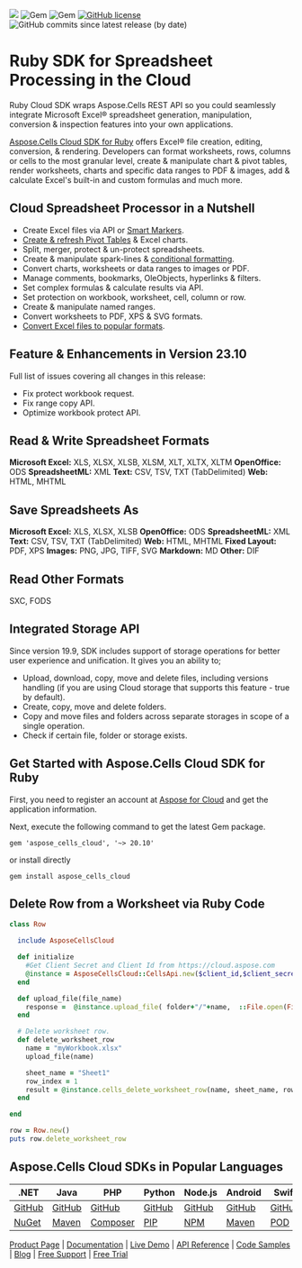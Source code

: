 ![](https://img.shields.io/badge/REST%20API-v3.0-lightgrey) ![Gem](https://img.shields.io/gem/v/aspose_cells_cloud) ![Gem](https://img.shields.io/gem/dt/aspose_cells_cloud) [![GitHub license](https://img.shields.io/github/license/aspose-cells-cloud/aspose-cells-cloud-ruby)](https://github.com/aspose-cells-cloud/aspose-cells-cloud-ruby/blob/master/LICENSE) ![GitHub commits since latest release (by date)](https://img.shields.io/github/commits-since/aspose-cells-cloud/aspose-cells-cloud-ruby/23.10)


# Ruby SDK for Spreadsheet Processing in the Cloud

Ruby Cloud SDK wraps Aspose.Cells REST API so you could seamlessly integrate Microsoft Excel® spreadsheet generation, manipulation, conversion & inspection features into your own applications. 

[Aspose.Cells Cloud SDK for Ruby](https://products.aspose.cloud/cells/ruby) offers Excel® file creation, editing, conversion, & rendering. Developers can format worksheets, rows, columns or cells to the most granular level, create & manipulate chart & pivot tables, render worksheets, charts and specific data ranges to PDF & images, add & calculate Excel's built-in and custom formulas and much more.

## Cloud Spreadsheet Processor in a Nutshell

- Create Excel files via API or [Smart Markers](https://docs.aspose.cloud/cells/create-excel-workbook-from-a-smartmarker-template/).
- [Create & refresh Pivot Tables](https://docs.aspose.cloud/cells/working-with-pivot-tables/) & Excel charts.
- Split, merger, protect & un-protect spreadsheets.
- Create & manipulate spark-lines & [conditional formatting](https://docs.aspose.cloud/cells/working-with-conditional-formatting/).
- Convert charts, worksheets or data ranges to images or PDF.
- Manage comments, bookmarks, OleObjects, hyperlinks & filters.
- Set complex formulas & calculate results via API.
- Set protection on workbook, worksheet, cell, column or row.
- Create & manipulate named ranges.
- Convert worksheets to PDF, XPS & SVG formats.
- [Convert Excel files to popular formats](https://docs.aspose.cloud/cells/convert-excel-workbook-to-different-file-formats/).


## Feature & Enhancements in Version 23.10

Full list of issues covering all changes in this release:

- Fix protect workbook request.
- Fix range copy API.
- Optimize workbook protect API.


## Read & Write Spreadsheet Formats

**Microsoft Excel:** XLS, XLSX, XLSB, XLSM, XLT, XLTX, XLTM
**OpenOffice:** ODS
**SpreadsheetML:** XML
**Text:** CSV, TSV, TXT (TabDelimited)
**Web:** HTML, MHTML

## Save Spreadsheets As

**Microsoft Excel:** XLS, XLSX, XLSB
**OpenOffice:** ODS
**SpreadsheetML:** XML
**Text:** CSV, TSV, TXT (TabDelimited)
**Web:** HTML, MHTML
**Fixed Layout:** PDF, XPS
**Images:** PNG, JPG, TIFF, SVG
**Markdown:** MD
**Other:** DIF

## Read Other Formats

SXC, FODS

## Integrated Storage API

Since version 19.9, SDK includes support of storage operations for better user experience and unification. It gives you an ability to;

- Upload, download, copy, move and delete files, including versions handling (if you are using Cloud storage that supports this feature - true by default).
- Create, copy, move and delete folders.
- Copy and move files and folders across separate storages in scope of a single operation.
- Check if certain file, folder or storage exists.

## Get Started with Aspose.Cells Cloud SDK for Ruby

First, you need to register an account at [Aspose for Cloud](https://dashboard.aspose.cloud/#/apps) and get the application information. 

Next, execute the following command to get the latest Gem package.

```console
gem 'aspose_cells_cloud', '~> 20.10'
```

or install directly

```console
gem install aspose_cells_cloud
```

## Delete Row from a Worksheet via Ruby Code

```ruby
class Row

  include AsposeCellsCloud

  def initialize
    #Get Client Secret and Client Id from https://cloud.aspose.com
    @instance = AsposeCellsCloud::CellsApi.new($client_id,$client_secret,"v3.0")
  end

  def upload_file(file_name)
    response =  @instance.upload_file( folder+"/"+name,  ::File.open(File.expand_path("data/"+name),"r") {|io| io.read(io.size) })
  end

  # Delete worksheet row.
  def delete_worksheet_row
    name = "myWorkbook.xlsx"
    upload_file(name)

    sheet_name = "Sheet1"
    row_index = 1
    result = @instance.cells_delete_worksheet_row(name, sheet_name, row_index,  { :folder=>folder})
  end

end

row = Row.new()
puts row.delete_worksheet_row
```

## Aspose.Cells Cloud SDKs in Popular Languages

| .NET | Java | PHP | Python | Node.js | Android | Swift | Perl | GO |
|---|---|---|---|---|---|---|---|---|
| [GitHub](https://github.com/aspose-cells-cloud/aspose-cells-cloud-dotnet) | [GitHub](https://github.com/aspose-cells-cloud/aspose-cells-cloud-java) | [GitHub](https://github.com/aspose-cells-cloud/aspose-cells-cloud-php) | [GitHub](https://github.com/aspose-cells-cloud/aspose-cells-cloud-python)  | [GitHub](https://github.com/aspose-cells-cloud/aspose-cells-cloud-node) | [GitHub](https://github.com/aspose-cells-cloud/aspose-cells-cloud-android)  | [GitHub](https://github.com/aspose-cells-cloud/aspose-cells-cloud-swift) | [GitHub](https://github.com/aspose-cells-cloud/aspose-cells-cloud-perl) | [GitHub](https://github.com/aspose-cells-cloud/aspose-cells-cloud-go) |
| [NuGet](https://www.nuget.org/packages/Aspose.Cells-Cloud/) | [Maven](https://repository.aspose.cloud/webapp/#/artifacts/browse/tree/General/repo/com/aspose/aspose-cells-cloud) | [Composer](https://packagist.org/packages/aspose/cells-sdk-php) | [PIP](https://pypi.org/project/asposecellscloud/)  | [NPM](https://www.npmjs.com/package/asposecellscloud) | [Maven](https://repository.aspose.cloud/webapp/#/artifacts/browse/tree/General/repo/com/aspose/aspose-cells-cloud-android) | [POD](https://cocoapods.org/pods/AsposeCellsCloud) |  [CPAN](https://metacpan.org/release/AsposeCellsCloud-CellsApi) | [GO](https://pkg.go.dev/github.com/aspose-cells-cloud/aspose-cells-cloud-go/v20?tab=overview) |

[Product Page](https://products.aspose.cloud/cells/ruby) | [Documentation](https://docs.aspose.cloud/cells/) | [Live Demo](https://products.aspose.app/cells/family) | [API Reference](https://apireference.aspose.cloud/cells/) | [Code Samples](https://github.com/aspose-cells-cloud/aspose-cells-cloud-ruby/tree/master/spec) | [Blog](https://blog.aspose.cloud/category/cells/) | [Free Support](https://forum.aspose.cloud/c/cells) | [Free Trial](https://dashboard.aspose.cloud/#/apps)
